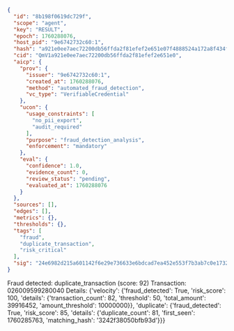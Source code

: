 ```json
{
  "id": "8b198f0619dc729f",
  "scope": "agent",
  "key": "RESULT",
  "epoch": 1760288076,
  "host_pid": "9e6742732c60:1",
  "hash": "a921e0ee7aec72200db56ffda2f81efef2e651e07f4888524a172a8f434f8d57",
  "cid": "QmV1a921e0ee7aec72200db56ffda2f81efef2e651e0",
  "aicp": {
    "prov": {
      "issuer": "9e6742732c60:1",
      "created_at": 1760288076,
      "method": "automated_fraud_detection",
      "vc_type": "VerifiableCredential"
    },
    "ucon": {
      "usage_constraints": [
        "no_pii_export",
        "audit_required"
      ],
      "purpose": "fraud_detection_analysis",
      "enforcement": "mandatory"
    },
    "eval": {
      "confidence": 1.0,
      "evidence_count": 0,
      "review_status": "pending",
      "evaluated_at": 1760288076
    }
  },
  "sources": [],
  "edges": [],
  "metrics": {},
  "thresholds": {},
  "tags": [
    "fraud",
    "duplicate_transaction",
    "risk_critical"
  ],
  "sig": "24e6982d215a601142f6e29e736633e6bdcad7ea452e553f7b3ab7c0e173271e"
}
```

Fraud detected: duplicate_transaction (score: 92)
Transaction: 026009599280040
Details: {'velocity': {'fraud_detected': True, 'risk_score': 100, 'details': {'transaction_count': 82, 'threshold': 50, 'total_amount': 39916452, 'amount_threshold': 10000000}}, 'duplicate': {'fraud_detected': True, 'risk_score': 85, 'details': {'duplicate_count': 81, 'first_seen': 1760285763, 'matching_hash': '3242f38050bfb93d'}}}